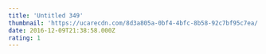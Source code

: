 ```yaml
---
title: 'Untitled 349'
thumbnail: 'https://ucarecdn.com/8d3a805a-0bf4-4bfc-8b58-92c7bf95c7ea/'
date: 2016-12-09T21:38:58.000Z
rating: 1
---
```

